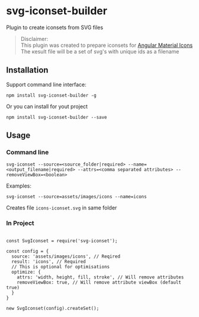 # svg-iconset-builder
Plugin to create iconsets from SVG files

> Disclaimer:<br>
> This plugin was created to prepare iconsets for [Angular Material Icons](https://material.angular.io/components/icon/api#MatIconRegistry)<br>
> The кesult file will be a set of svg's with unique ids as a filename

## Installation

Support command line interface:
```
npm install svg-iconset-builder -g
```
Or you can install for yout project
```
npm install svg-iconset-builder --save
```
## Usage

### Command line
```
svg-iconset --source=<source_folder|required> --name=<output_filename|required> --attrs=<comma separated attributes> --removeViewBox=<boolean>
```

Examples: 
```
svg-iconset --source=assets/images/icons --name=icons
```
Creates file `icons-iconset.svg` in same folder
### In Project
```

const SvgIconset = require('svg-iconset');

const config = {
  source: 'assets/images/icons', // Reqired
  result: 'icons', // Required
  // This is optional for optimisations
  optimize: {
    attrs: 'width, height, fill, stroke', // Will remove attributes
    removeViewBox: true, // Will remove attribute viewBox (default true)
  }
}

new SvgIconset(config).createSet();

```
